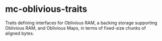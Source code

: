 mc-oblivious-traits
====================

Traits defining interfaces for Oblivious RAM, a backing storage supporting
Oblivious RAM, and Oblivious Maps, in terms of fixed-size chunks of aligned bytes.
